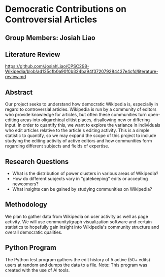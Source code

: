 # Democratic Contributions on Controversial Articles
## Group Members: Josiah Liao
## Literature Review
https://github.com/JosiahLiao/CPSC298-Wikipedia/blob/ad135cfb0a90f0b324ba94f372079284437e4cfd/literature-review.md
## Abstract
Our project seeks to understand how democratic Wikipedia is, especially in regard to controversial articles. Wikipedia is run by a community of editors who provide knowledge for articles, but often these communities turn open-editing areas into oligarchical elitist places, disallowing new or differing input. In order to quantify this, we want to explore the variance in individuals who edit articles relative to the article's editing activity. This is a simple statistic to quantify, so we may expand the scope of this project to include studying the editing activity of active editors and how communities form regarding different subjects and fields of expertise.
## Research Questions
- What is the distribution of power clusters in various areas of Wikipedia?
- How do different subjects vary in "gatekeeping" edits or accepting newcomers?
- What insights can be gained by studying communities on Wikipedia?
## Methodology
We plan to gather data from Wikipedia on user activity as well as page activity. We will use community/graph visualization software and certain statistics to hopefully gain insight into Wikipedia's community structure and overall democratic qualities.
## Python Program
The Python test program gathers the edit history of 5 active (50+ edits) users at random and dumps the data to a file. Note: This program was created with the use of AI tools.
